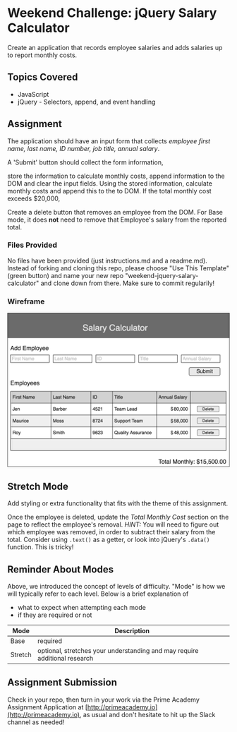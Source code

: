 # Weekend Challenge: jQuery Salary Calculator
Create an application that records employee salaries and adds salaries up to report monthly costs. 

## Topics Covered
- JavaScript
- jQuery - Selectors, append, and event handling

## Assignment

The application should have an input form that collects <!-- Done -->
_employee first name, <!-- Done -->
 last name, <!-- Done -->
 ID number, <!-- Done -->
 job title,<!-- Done -->
  annual salary_.<!-- Done -->
<!-- added input fields>
<!-- added table with headers and columns -->

A 'Submit' button should collect the form information,
<!-- added button -->
<!-- working on button functions -->
 store the information to calculate monthly costs, <!-- Done - gets added to an array -->
append information to the DOM <!-- Done -->
and clear the input fields. <!-- Done  - clears fields after submitting -->
Using the stored information, calculate monthly costs and append this to the to DOM. <!-- appends the SUM to the DOM -->
If the total monthly cost exceeds $20,000, <!-- added function that LOOPS through Total Monthly Array>
add a red background color to the total monthly cost. <!-- if total monthly cost greater than $20,000, it changes the background of the number to RED -->

Create a delete button that removes an employee from the DOM. 
For Base mode, it does **not** need to remove that Employee's salary from the reported total.

### Files Provided
No files have been provided (just instructions.md and a readme.md). Instead of forking and cloning this repo, please choose "Use This Template" (green button) and name your new repo "weekend-jquery-salary-calculator" and clone down from there. Make sure to commit regularily!

### Wireframe

![Wireframe](salary-calc-wireframe.png)

## Stretch Mode

Add styling or extra functionality that fits with the theme of this assignment.

Once the employee is deleted, update the _Total Monthly Cost_ section on the page to reflect the employee's removal. _HINT:_ You will need to figure out which employee was removed, in order to subtract their salary from the total. Consider using `.text()` as a getter, or look into jQuery's `.data()` function. This is tricky! 

## Reminder About Modes

Above, we introduced the concept of levels of difficulty. "Mode" is how we will typically refer to each level. Below is a brief explanation of

* what to expect when attempting each mode
* if they are required or not

Mode | Description
--- | ---
Base | required
Stretch | optional, stretches your understanding and may require additional research

## Assignment Submission
Check in your repo, then turn in your work via the Prime Academy Assignment Application at [http://primeacademy.io](http://primeacademy.io), as usual and don't hesitate to hit up the Slack channel as needed!
